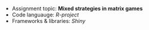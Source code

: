 * Assignment topic: **Mixed strategies in matrix games**
* Code languauge: *R-project*
* Frameworks & libraries: *Shiny*


